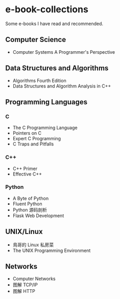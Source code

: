 # e-book-collections

Some e-books I have read and recommended.

## Computer Science

- Computer Systems A Programmer's Perspective

## Data Structures and Algorithms

- Algorithms Fourth Edition
- Data Structures and Algorithm Analysis in C++

## Programming Languages

### C

- The C Programming Language
- Pointers on C
- Expert C Programming
- C Traps and Pitfalls

### C++

- C++ Primer
- Effective C++

### Python

- A Byte of Python
- Fluent Python
- Python 源码剖析
- Flask Web Development

## UNIX/Linux

- 鳥哥的 Linux 私房菜
- The UNIX Programming Environment

## Networks

- Computer Networks
- 图解 TCP/IP
- 图解 HTTP

